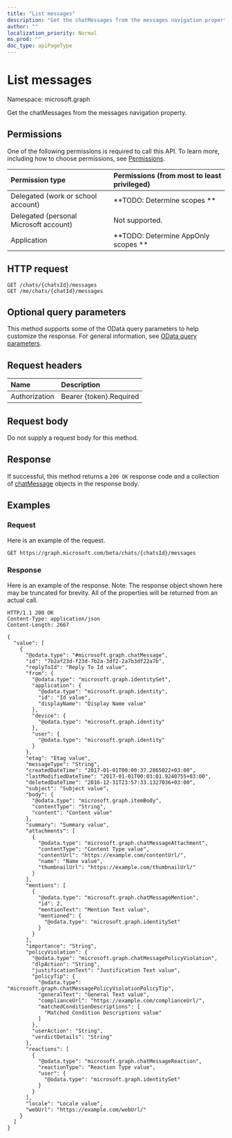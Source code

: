 ```yaml
---
title: "List messages"
description: "Get the chatMessages from the messages navigation property."
author: ""
localization_priority: Normal
ms.prod: ""
doc_type: apiPageType
---
```


# List messages

Namespace: microsoft.graph

Get the chatMessages from the messages navigation property.

## Permissions
One of the following permissions is required to call this API. To learn more, including how to choose permissions, see [Permissions](/concepts/permissions-reference.md).

|Permission type|Permissions (from most to least privileged)|
|:---|:---|
|Delegated (work or school account)|**TODO: Determine scopes **|
|Delegated (personal Microsoft account)|Not supported.|
|Application|**TODO: Determine AppOnly scopes **|

## HTTP request
<!-- {
  "blockType": "ignored"
}
-->
``` http
GET /chats/{chatsId}/messages
GET /me/chats/{chatId}/messages
```

## Optional query parameters
This method supports some of the OData query parameters to help customize the response. For general information, see [OData query parameters](/graph/query-parameters).

## Request headers
|Name|Description|
|:---|:---|
|Authorization|Bearer {token}.Required|

## Request body
Do not supply a request body for this method.

## Response
If successful, this method returns a `200 OK` response code and a collection of [chatMessage](../resources/chatmessage.md) objects in the response body.

## Examples

### Request
Here is an example of the request.
<!-- {
  "blockType": "request",
  "name": "get_chatmessage"
}
-->
``` http
GET https://graph.microsoft.com/beta/chats/{chatsId}/messages
```

### Response
Here is an example of the response. Note: The response object shown here may be truncated for brevity. All of the properties will be returned from an actual call.
<!-- {
  "blockType": "response",
  "truncated": true,
  "@odata.type": "collection(microsoft.graph.chatmessage)"
}
-->
``` http
HTTP/1.1 200 OK
Content-Type: application/json
Content-Length: 2667

{
  "value": [
    {
      "@odata.type": "#microsoft.graph.chatMessage",
      "id": "7b2af23d-f23d-7b2a-3df2-2a7b3df22a7b",
      "replyToId": "Reply To Id value",
      "from": {
        "@odata.type": "microsoft.graph.identitySet",
        "application": {
          "@odata.type": "microsoft.graph.identity",
          "id": "Id value",
          "displayName": "Display Name value"
        },
        "device": {
          "@odata.type": "microsoft.graph.identity"
        },
        "user": {
          "@odata.type": "microsoft.graph.identity"
        }
      },
      "etag": "Etag value",
      "messageType": "String",
      "createdDateTime": "2017-01-01T00:00:37.2865022+03:00",
      "lastModifiedDateTime": "2017-01-01T00:03:01.9240755+03:00",
      "deletedDateTime": "2016-12-31T23:57:33.1327036+03:00",
      "subject": "Subject value",
      "body": {
        "@odata.type": "microsoft.graph.itemBody",
        "contentType": "String",
        "content": "Content value"
      },
      "summary": "Summary value",
      "attachments": [
        {
          "@odata.type": "microsoft.graph.chatMessageAttachment",
          "contentType": "Content Type value",
          "contentUrl": "https://example.com/contentUrl/",
          "name": "Name value",
          "thumbnailUrl": "https://example.com/thumbnailUrl/"
        }
      ],
      "mentions": [
        {
          "@odata.type": "microsoft.graph.chatMessageMention",
          "id": 2,
          "mentionText": "Mention Text value",
          "mentioned": {
            "@odata.type": "microsoft.graph.identitySet"
          }
        }
      ],
      "importance": "String",
      "policyViolation": {
        "@odata.type": "microsoft.graph.chatMessagePolicyViolation",
        "dlpAction": "String",
        "justificationText": "Justification Text value",
        "policyTip": {
          "@odata.type": "microsoft.graph.chatMessagePolicyViolationPolicyTip",
          "generalText": "General Text value",
          "complianceUrl": "https://example.com/complianceUrl/",
          "matchedConditionDescriptions": [
            "Matched Condition Descriptions value"
          ]
        },
        "userAction": "String",
        "verdictDetails": "String"
      },
      "reactions": [
        {
          "@odata.type": "microsoft.graph.chatMessageReaction",
          "reactionType": "Reaction Type value",
          "user": {
            "@odata.type": "microsoft.graph.identitySet"
          }
        }
      ],
      "locale": "Locale value",
      "webUrl": "https://example.com/webUrl/"
    }
  ]
}
```

